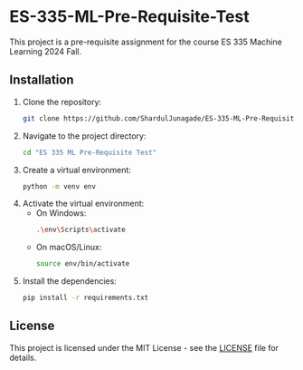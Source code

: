 # ES-335-ML-Pre-Requisite-Test
This project is a pre-requisite assignment for the course ES 335 Machine Learning 2024 Fall.

## Installation

1. Clone the repository:
    ```sh
    git clone https://github.com/ShardulJunagade/ES-335-ML-Pre-Requisite-Test.git
    ```
2. Navigate to the project directory:
    ```sh
    cd "ES 335 ML Pre-Requisite Test"   
    ```
3. Create a virtual environment:
    ```sh
    python -m venv env
    ```
4. Activate the virtual environment:
    - On Windows:
        ```sh
        .\env\Scripts\activate
        ```
    - On macOS/Linux:
        ```sh
        source env/bin/activate
        ```
5. Install the dependencies:
    ```sh
    pip install -r requirements.txt
    ```


## License

This project is licensed under the MIT License - see the [LICENSE](LICENSE) file for details.
